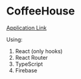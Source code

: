 # CoffeeHouse
[Application Link](https://yaroslavshilov.github.io/CoffeeHouse/)

Using:
1. React (only hooks)
2. React Router
3. TypeScript
4. Firebase
